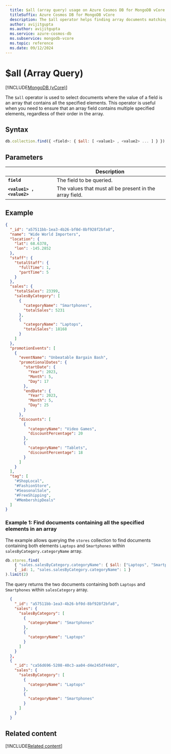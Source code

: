 ```yaml
---
  title: $all (array query) usage on Azure Cosmos DB for MongoDB vCore
  titleSuffix: Azure Cosmos DB for MongoDB vCore
  description: The $all operator helps finding array documents matching all the elements.
  author: avijitgupta
  ms.author: avijitgupta
  ms.service: azure-cosmos-db
  ms.subservice: mongodb-vcore
  ms.topic: reference
  ms.date: 09/12/2024
---
```


# $all (Array Query)

[!INCLUDE[MongoDB (vCore)](~/reusable-content/ce-skilling/azure/includes/cosmos-db/includes/appliesto-mongodb-vcore.md)]

The `$all` operator is used to select documents where the value of a field is an array that contains all the specified elements. This operator is useful when you need to ensure that an array field contains multiple specified elements, regardless of their order in the array.

## Syntax

```javascript
db.collection.find({ <field>: { $all: [ <value1> , <value2> ... ] } })
```

## Parameters

| | Description |
| --- | --- |
| **`field`** | The field to be queried. |
| **`<value1> , <value2>`** | The values that must all be present in the array field. |

## Example

```json
{
  "_id": "a57511bb-1ea3-4b26-bf0d-8bf928f2bfa8",
  "name": "Wide World Importers",
  "location": {
    "lat": 68.6378,
    "lon": -145.2852
  },
  "staff": {
    "totalStaff": {
      "fullTime": 1,
      "partTime": 5
    }
  },
  "sales": {
    "totalSales": 23399,
    "salesByCategory": [
      {
        "categoryName": "Smartphones",
        "totalSales": 5231
      },
      {
        "categoryName": "Laptops",
        "totalSales": 18168
      }
    ]
  },
  "promotionEvents": [
    {
      "eventName": "Unbeatable Bargain Bash",
      "promotionalDates": {
        "startDate": {
          "Year": 2023,
          "Month": 5,
          "Day": 17
        },
        "endDate": {
          "Year": 2023,
          "Month": 5,
          "Day": 25
        }
      },
      "discounts": [
        {
          "categoryName": "Video Games",
          "discountPercentage": 20
        },
        {
          "categoryName": "Tablets",
          "discountPercentage": 18
        }
      ]
    }
  ],
  "tag": [
    "#ShopLocal",
    "#FashionStore",
    "#SeasonalSale",
    "#FreeShipping",
    "#MembershipDeals"
  ]
}
```

### Example 1: Find documents containing all the specified elements in an array

The example allows querying the `stores` collection to find documents containing both elements `Laptops` and `Smartphones` within `salesByCategory.categoryName` array.

```javascript
db.stores.find(
    { "sales.salesByCategory.categoryName": { $all: ["Laptops", "Smartphones"]} },
    { _id: 1, "sales.salesByCategory.categoryName": 1 }
).limit(2)
```

The query returns the two documents containing both `Laptops` and `Smartphones` within `salesCategory` array.

```json
  {
    "_id": "a57511bb-1ea3-4b26-bf0d-8bf928f2bfa8",
    "sales": {
      "salesByCategory": [
        {
          "categoryName": "Smartphones"
        },
        {
          "categoryName": "Laptops"
        }
      ]
    }
  },
  {
    "_id": "ca56d696-5208-40c3-aa04-d4e245df44dd",
    "sales": {
      "salesByCategory": [
        {
          "categoryName": "Laptops"
        },
        {
          "categoryName": "Smartphones"
        }
      ]
    }
  }
```

## Related content

[!INCLUDE[Related content](../includes/related-content.md)]
